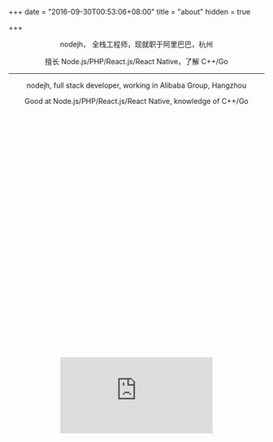 +++
date = "2016-09-30T00:53:06+08:00"
title = "about"
hidden = true

+++

<div style="text-align: center;">

<p>nodejh， 全栈工程师，现就职于阿里巴巴，杭州</p>
<p>擅长 Node.js/PHP/React.js/React Native，了解 C++/Go</p>
<hr style="margin-bottom: 10px;margin-top: 0"/>
<p>nodejh, full stack developer, working in Alibaba Group, Hangzhou</p>
<p>Good at Node.js/PHP/React.js/React Native, knowledge of C++/Go</p>

<br>
<br>

<div class="github-card" data-user="nodejh" data-width="100%" data-height="200" style="height: 200"></div>
<script src="/cards/github/github.js"></script>

<div class="zhihu-card" data-userhash="nodejh" data-width="100%" data-height="200" data-key1="agree" data-key2="thanks" data-key3="follower" data-theme="zhihu" data-description="no" style="height: 200"></div>
<script src="/cards/zhihu/zhihu.js"></script>

<div id="so-card-widget" data-userid="4518882" data-theme="default"></div>
<script type="text/javascript" src="/cards/stackoverflow/stackoverflow.js"></script>

<br>
<br>
<figure>
<embed src="https://wakatime.com/share/@d179f768-efc2-4f4f-b4f7-a0ed0646804a/45d8e85b-55aa-4203-b500-843f264c36b0.svg"></embed>
</figure>
<br>

</div>
